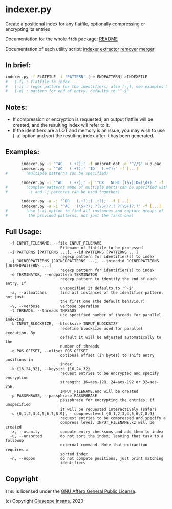 # indexer.py

Create a positional index for any flatfile, optionally compressing or
encrypting its entries

Documentation for the whole `ffdb` package: [README](README.md)

Documentation of each utility script:
[indexer](indexer.md)
[extractor](extractor.md)
[remover](extractor.md)
[merger](merger.md)

## In brief:
```bash
indexer.py -f FLATFILE -i 'PATTERN' [-e ENDPATTERN] >INDEXFILE
#   [-f] : flatfile to index
#   [-i] : regex pattern for the identifiers; also [-j], see examples below
#   [-e] : pattern for end of entry. defaults to "^-$"
```

## Notes:
  * If compression or encryption is requested, an output flatfile will
         be created, and the resulting index will refer to it.
  * If the identifiers are a LOT and memory is an issue, you may wish to use
         [-u] option and sort the resulting index after it has been generated.

## Examples:
```bash
       indexer.py -i '^AC   (.+?);' -f uniprot.dat -e '^//$' >up.pac
       indexer.py -i '^AC   (.+?);' 'ID   (.+?);' -f [...]
#        (multiple patterns can be specified)

       indexer.py -i '^AC   (.+?);' -j '^OX   NCBI_(Tax)ID=(\d+) ' -f [...]
#        (complex patterns made of multiple parts can be specified with [-j];
#         -i and -j patterns can be used together)

       indexer.py -a -j '^DR   (.+?);( .+?);' -f [...]
       indexer.py -a -i '^AC   (\S+?); ?(\S+)?;? ?(\S+)?;?' -f [...]
#        (use [-a] option to find all instances and capture groups of
#         the provided patterns, not just the first one)
```

## Full Usage:
```
  -f INPUT_FILENAME, --file INPUT_FILENAME
                        Filename of flatfile to be processed
  -i PATTERNS [PATTERNS ...], --id PATTERNS [PATTERNS ...]
                        regexp pattern for identifier(s) to index
  -j JOINEDPATTERNS [JOINEDPATTERNS ...], --joinedid JOINEDPATTERNS [JOINEDPATTERNS ...]
                        regexp pattern for identifier(s) to index
  -e TERMINATOR, --endpattern TERMINATOR
                        regexp pattern to identify the end of each entry. If
                        unspecified it defaults to '^-$'
  -a, --allmatches      find all instances of the identifier pattern, not just
                        the first one (the default behaviour)
  -v, --verbose         verbose operation
  -t THREADS, --threads THREADS
                        use specified number of threads for parallel indexing
  -b INPUT_BLOCKSIZE, --blocksize INPUT_BLOCKSIZE
                        redefine blocksize used for parallel execution. By
                        default it will be adjusted automatically to the
                        number of threads
  -o POS_OFFSET, --offset POS_OFFSET
                        optional offset (in bytes) to shift entry positions in
                        index
  -k {16,24,32}, --keysize {16,24,32}
                        request entries to be encrypted and specify encryption
                        strength: 16=aes-128, 24=aes-192 or 32=aes-256.
                        INPUT_FILENAME.enc will be created
  -p PASSPHRASE, --passphrase PASSPHRASE
                        passphrase for encrypting the entries; if unspecified
                        it will be requested interactively (safer)
  -c {0,1,2,3,4,5,6,7,8,9}, --compresslevel {0,1,2,3,4,5,6,7,8,9}
                        request entries to be compressed and specify a
                        compress level. INPUT_FILENAME.xz will be created
  -x, --xsanity         compute entry checksums and add them to index
  -u, --unsorted        do not sort the index, leaving that task to a followup
                        external command. Note that extraction requires a
                        sorted index
  -n, --nopos           do not compute positions, just print matching
                        identifiers
```

## Copyright

`ffdb` is licensed under the [GNU Affero General Public License](https://choosealicense.com/licenses/agpl-3.0/).

(c) Copyright [Giuseppe Insana](http://insana.net), 2020-
